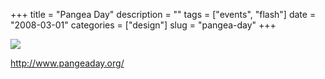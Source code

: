 +++
title = "Pangea Day"
description = ""
tags = ["events", "flash"]
date = "2008-03-01"
categories = ["design"]
slug = "pangea-day"
+++


 

  <div id="screens-thumbs" class="clearfix">
    <div class="txt-center" id="design-submission"><a href="http://www.pangeaday.org/"><img id='bluga-thumbnail-849' class='bluga-thumbnail large' src='http://media.konigi.com/bluga/
wt47f2790d8d87b_0.jpg'/></a></div>  
  </div>   
<p><a href="http://www.pangeaday.org/">http://www.pangeaday.org/</a></p>




